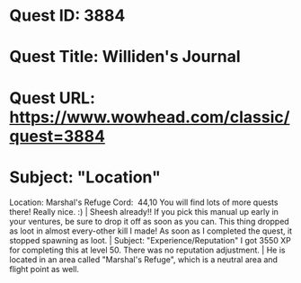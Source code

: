 # Quest ID: 3884
# Quest Title: Williden's Journal
# Quest URL: https://www.wowhead.com/classic/quest=3884
# Subject: "Location"
Location:
Marshal's Refuge
Cord:  44,10
You will find lots of more quests there! Really nice. :) | Sheesh already!! If you pick this manual up early in your ventures, be sure to drop it off as soon as you can. This thing dropped as loot in almost every-other kill I made! As soon as I completed the quest, it stopped spawning as loot. | Subject: "Experience/Reputation"
I got 3550 XP for completing this at level 50. There was no reputation adjustment. | He is located in an area called "Marshal's Refuge", which is a neutral area and flight point as well.